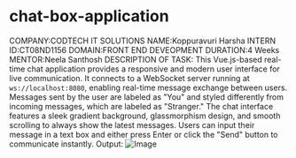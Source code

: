 # chat-box-application
COMPANY:CODTECH IT SOLUTIONS
NAME:Koppuravuri Harsha
INTERN ID:CT08ND1156
DOMAIN:FRONT END DEVEOPMENT
DURATION:4 Weeks
MENTOR:Neela Santhosh
DESCRIPTION OF TASK:
                  This Vue.js-based real-time chat application provides a responsive and modern user interface for live communication. It connects to a WebSocket server running at `ws://localhost:8080`, enabling real-time message exchange between users. Messages sent by the user are labeled as "You" and styled differently from incoming messages, which are labeled as "Stranger." The chat interface features a sleek gradient background, glassmorphism design, and smooth scrolling to always show the latest messages. Users can input their message in a text box and either press Enter or click the "Send" button to communicate instantly.
Output:
![Image](https://github.com/user-attachments/assets/983e8d98-0d5d-4755-86d1-3ceff59bf33c)

